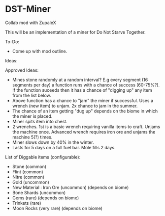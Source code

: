 # DST-Miner
Collab mod with ZupaleX

This will be an implementation of a miner for Do Not Starve Together.


To-Do:
- Come up with mod outline.


Ideas:

Approved Ideas:
- Mines stone randomly at a random interval? E.g every segment (16 segments per day) a function runs with a chance of success (60-75%?). If the function suceeds then it has a chance of "digging up" any item from the list below.
- Above function has a chance to "jam" the miner if successful. Uses a wrench (new item) to unjam. 2x chance to jam in the summer.
- The chance of an item getting "dug up" depends on the biome in which the miner is placed.
- Miner spits item into chest.
- 2 wrenches. 1st is a basic wrench requiring vanilla items to craft. Unjams the machine once. Advanced wrench requires iron ore and unjams the machine 5(?) times.
- Miner slows down by 40% in the winter.
- Lasts for 5 days on a full fuel bar. Mole fills 2 days.

List of Diggable items (configurable):
- Stone (common)
- Flint (common)
- Nitre (common)
- Gold (uncommon)
- New Material : Iron Ore (uncommon) (depends on biome)
- Bone Shards (uncommon)
- Gems (rare) (depends on biome)
- Trinkets (rare)
- Moon Rocks (very rare) (depends on biome)

